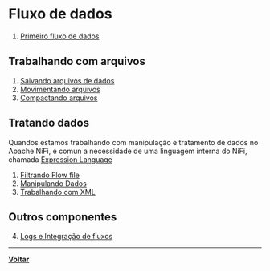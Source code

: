 # Fluxo de dados
1. [Primeiro fluxo de dados](primeiro-fluxo.md)

## Trabalhando com arquivos
1. [Salvando arquivos de dados](salvando-arquivos.md)
2. [Movimentando arquivos](movimentando-arquivos.md)
3. [Compactando arquivos](compactando-arquivo.md)

## Tratando dados
Quandos estamos trabalhando com manipulação e tratamento de dados no Apache NiFi, é comun a necessidade de uma linguagem interna do NiFi, chamada [Expression Language](https://nifi-apache-org.translate.goog/docs/nifi-docs/html/expression-language-guide.html?_x_tr_sl=en&_x_tr_tl=pt&_x_tr_hl=pt&_x_tr_pto=tc)
1. [Filtrando Flow file](filtrando-flowfile.md)
2. [Manipulando Dados](manipulando-flowfile.md)
3. [Trabalhando com XML](trabalhando-xml.md)

## Outros componentes
4. [Logs e Integração de fluxos](integrando-fluxo.md)
---
**[Voltar](../apache-nifi.md)**
